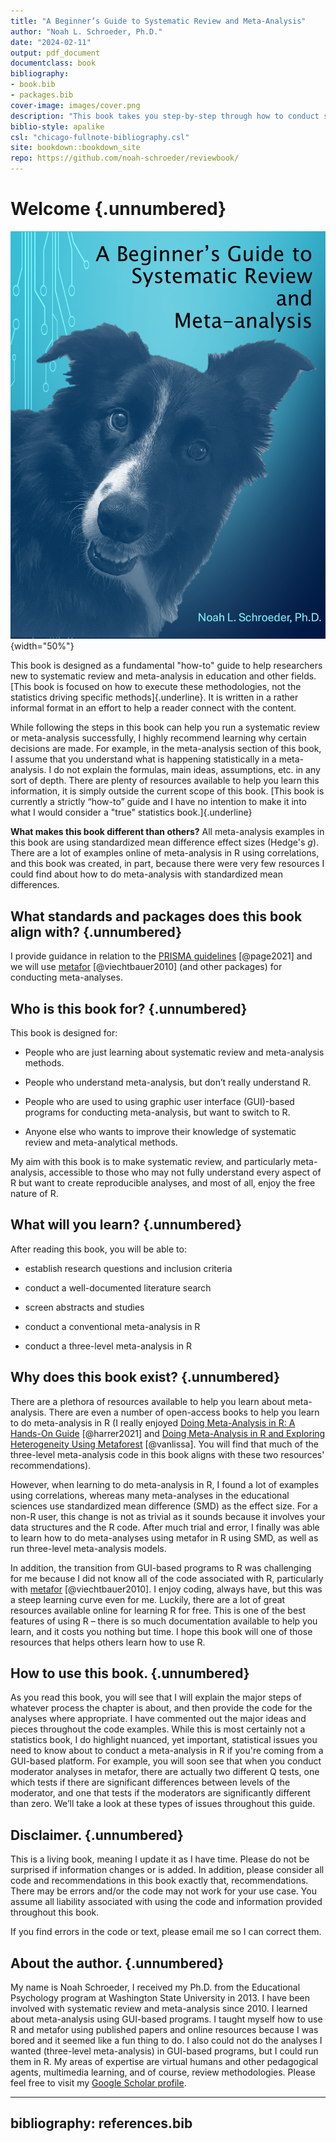 ```yaml
---
title: "A Beginner’s Guide to Systematic Review and Meta-Analysis"
author: "Noah L. Schroeder, Ph.D."
date: "2024-02-11"
output: pdf_document
documentclass: book
bibliography:
- book.bib
- packages.bib
cover-image: images/cover.png
description: "This book takes you step-by-step through how to conduct systematic reviews and meta-analyses using standardized mean difference effect sizes. The meta-analysis examples are provided using the metafor package for R.\n"
biblio-style: apalike
csl: "chicago-fullnote-bibliography.csl"
site: bookdown::bookdown_site
repo: https://github.com/noah-schroeder/reviewbook/ 
---
```


# Welcome {.unnumbered}

![](images/cover.png){width="50%"}

This book is designed as a fundamental "how-to" guide to help researchers new to systematic review and meta-analysis in education and other fields. [This book is focused on how to execute these methodologies, not the statistics driving specific methods]{.underline}. It is written in a rather informal format in an effort to help a reader connect with the content.

While following the steps in this book can help you run a systematic review or meta-analysis successfully, I highly recommend learning why certain decisions are made. For example, in the meta-analysis section of this book, I assume that you understand what is happening statistically in a meta-analysis. I do not explain the formulas, main ideas, assumptions, etc. in any sort of depth. There are plenty of resources available to help you learn this information, it is simply outside the current scope of this book. [This book is currently a strictly “how-to” guide and I have no intention to make it into what I would consider a "true" statistics book.]{.underline}

**What makes this book different than others?** All meta-analysis examples in this book are using standardized mean difference effect sizes (Hedge's *g*). There are a lot of examples online of meta-analysis in R using correlations, and this book was created, in part, because there were very few resources I could find about how to do meta-analysis with standardized mean differences.

## What standards and packages does this book align with? {.unnumbered}

I provide guidance in relation to the [PRISMA guidelines](http://www.prisma-statement.org/) [@page2021] and we will use [metafor](http://www.metafor-project.org/doku.php/metafor) [@viechtbauer2010] (and other packages) for conducting meta-analyses.

## Who is this book for? {.unnumbered}

This book is designed for:

-   People who are just learning about systematic review and meta-analysis methods.

-   People who understand meta-analysis, but don’t really understand R.

-   People who are used to using graphic user interface (GUI)-based programs for conducting meta-analysis, but want to switch to R.

-   Anyone else who wants to improve their knowledge of systematic review and meta-analytical methods.

My aim with this book is to make systematic review, and particularly meta-analysis, accessible to those who may not fully understand every aspect of R but want to create reproducible analyses, and most of all, enjoy the free nature of R.

## What will you learn? {.unnumbered}

After reading this book, you will be able to:

-   establish research questions and inclusion criteria

-   conduct a well-documented literature search

-   screen abstracts and studies

-   conduct a conventional meta-analysis in R

-   conduct a three-level meta-analysis in R

## Why does this book exist? {.unnumbered}

There are a plethora of resources available to help you learn about meta-analysis. There are even a number of open-access books to help you learn to do meta-analysis in R (I really enjoyed [Doing Meta-Analysis in R: A Hands-On Guide](#0) [@harrer2021] and [Doing Meta-Analysis in R and Exploring Heterogeneity Using Metaforest](#0) [@vanlissa]. You will find that much of the three-level meta-analysis code in this book aligns with these two resources' recommendations).

However, when learning to do meta-analysis in R, I found a lot of examples using correlations, whereas many meta-analyses in the educational sciences use standardized mean difference (SMD) as the effect size. For a non-R user, this change is not as trivial as it sounds because it involves your data structures and the R code. After much trial and error, I finally was able to learn how to do meta-analyses using metafor in R using SMD, as well as run three-level meta-analysis models.

In addition, the transition from GUI-based programs to R was challenging for me because I did not know all of the code associated with R, particularly with [metafor](http://www.metafor-project.org/doku.php/metafor) [@viechtbauer2010]. I enjoy coding, always have, but this was a steep learning curve even for me. Luckily, there are a lot of great resources available online for learning R for free. This is one of the best features of using R – there is so much documentation available to help you learn, and it costs you nothing but time. I hope this book will one of those resources that helps others learn how to use R.

## How to use this book. {.unnumbered}

As you read this book, you will see that I will explain the major steps of whatever process the chapter is about, and then provide the code for the analyses where appropriate. I have commented out the major ideas and pieces throughout the code examples. While this is most certainly not a statistics book, I do highlight nuanced, yet important, statistical issues you need to know about to conduct a meta-analysis in R if you're coming from a GUI-based platform. For example, you will soon see that when you conduct moderator analyses in metafor, there are actually two different Q tests, one which tests if there are significant differences between levels of the moderator, and one that tests if the moderators are significantly different than zero. We’ll take a look at these types of issues throughout this guide.

## Disclaimer. {.unnumbered}

This is a living book, meaning I update it as I have time. Please do not be surprised if information changes or is added. In addition, please consider all code and recommendations in this book exactly that, recommendations. There may be errors and/or the code may not work for your use case. You assume all liability associated with using the code and information provided throughout this book.

If you find errors in the code or text, please email me so I can correct them.

## About the author. {.unnumbered}

My name is Noah Schroeder, I received my Ph.D. from the Educational Psychology program at Washington State University in 2013. I have been involved with systematic review and meta-analysis since 2010. I learned about meta-analysis using GUI-based programs. I taught myself how to use R and metafor using published papers and online resources because I was bored and it seemed like a fun thing to do. I also could not do the analyses I wanted (three-level meta-analysis) in GUI-based programs, but I could run them in R. My areas of expertise are virtual humans and other pedagogical agents, multimedia learning, and of course, review methodologies. Please feel free to visit my [Google Scholar profile](https://scholar.google.com/citations?user=W-Ij6voAAAAJ&hl=en&oi=ao).



---
bibliography: references.bib
---
